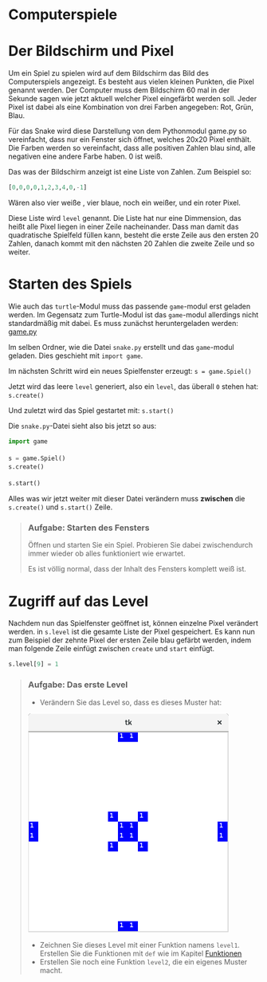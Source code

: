 # Computerspiele



# Der Bildschirm und Pixel

Um ein Spiel zu spielen wird auf dem Bildschirm das Bild des Computerspiels angezeigt.
Es besteht aus vielen kleinen Punkten, die Pixel genannt werden. Der Computer muss dem Bildschirm 60 mal in der Sekunde sagen wie jetzt aktuell welcher Pixel eingefärbt werden soll. Jeder Pixel ist dabei als eine Kombination von drei Farben angegeben: Rot, Grün, Blau.

Für das Snake wird diese Darstellung von dem Pythonmodul game.py so vereinfacht, dass nur ein Fenster sich öffnet, welches 20x20 Pixel enthält. Die Farben werden so vereinfacht, dass alle positiven Zahlen blau sind, alle negativen eine andere Farbe haben. 0 ist weiß.

Das was der Bildschirm anzeigt ist eine Liste von Zahlen. Zum Beispiel so:

```python
[0,0,0,0,1,2,3,4,0,-1]
```

Wären also vier weiße , vier blaue, noch ein weißer, und ein roter Pixel.

Diese Liste wird `level` genannt. Die Liste hat nur eine Dimmension, das heißt alle Pixel liegen in einer Zeile nacheinander. Dass man damit das quadratische Spielfeld füllen kann, besteht die erste Zeile aus den ersten 20 Zahlen, danach kommt mit den nächsten 20 Zahlen die zweite Zeile und so weiter.

# Starten des Spiels

Wie auch das `turtle`-Modul muss das passende `game`-modul erst geladen werden. Im Gegensatz zum Turtle-Modul ist das `game`-modul allerdings nicht standardmäßig mit dabei. Es muss zunächst heruntergeladen werden: [game.py](https://raw.githubusercontent.com/enaut/snake/master/game.py)


Im selben Ordner, wie die Datei `snake.py` erstellt und das `game`-modul geladen. Dies geschieht mit `import game`.

Im nächsten Schritt wird ein neues Spielfenster erzeugt: `s = game.Spiel()`

Jetzt wird das leere `level` generiert, also ein `level`, das überall `0` stehen hat: `s.create()`

Und zuletzt wird das Spiel gestartet mit: `s.start()`

Die `snake.py`-Datei sieht also bis jetzt so aus:

```python
import game

s = game.Spiel()
s.create()

s.start()
```

Alles was wir jetzt weiter mit dieser Datei verändern muss **zwischen** die `s.create()` und `s.start()` Zeile.

> ### Aufgabe: Starten des Fensters
>
> Öffnen und starten Sie ein Spiel. Probieren Sie dabei zwischendurch immer wieder ob alles funktioniert wie erwartet.
>
> Es ist völlig normal, dass der Inhalt des Fensters komplett weiß ist.

# Zugriff auf das Level

Nachdem nun das Spielfenster geöffnet ist, können einzelne Pixel verändert werden.
in `s.level` ist die gesamte Liste der Pixel gespeichert. Es kann nun zum Beispiel der zehnte Pixel der ersten Zeile blau gefärbt werden, indem man folgende Zeile einfügt zwischen `create` und `start` einfügt.

```python
s.level[9] = 1
```

> ### Aufgabe: Das erste Level
>
> * Verändern Sie das Level so, dass es dieses Muster hat:
>
> ![Level 1](img/snakelevel.png)
>
> * Zeichnen Sie dieses Level mit einer Funktion namens `level1`. Erstellen Sie die Funktionen mit `def` wie im Kapitel [Funktionen](../3-turtle/120-funktionen.md)
> * Erstellen Sie noch eine Funktion `level2`, die ein eigenes Muster macht.
